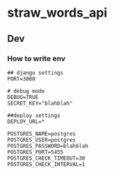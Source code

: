 # straw_words_api

## Dev
### How to write env
```
## django settings
PORT=3000

# debug mode
DEBUG=TRUE
SECRET_KEY="blahblah"

##deploy settings
DEPLOY_URL=*

POSTGRES_NAME=postgres
POSTGRES_USER=postgres
POSTGRES_PASSWORD=blahblah
POSTGRES_PORT=5455
POSTGRES_CHECK_TIMEOUT=30
POSTGRES_CHECK_INTERVAL=1
```